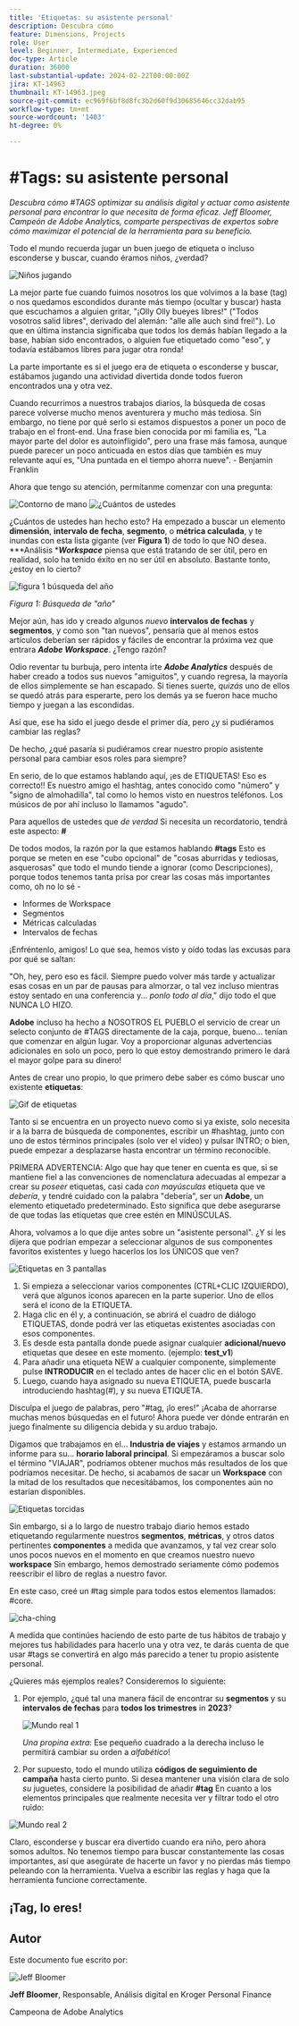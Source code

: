 ```yaml
---
title: 'Etiquetas: su asistente personal'
description: Descubra cómo
feature: Dimensions, Projects
role: User
level: Beginner, Intermediate, Experienced
doc-type: Article
duration: 36000
last-substantial-update: 2024-02-22T00:00:00Z
jira: KT-14963
thumbnail: KT-14963.jpeg
source-git-commit: ec969f6bf8d8fc3b2d60f9d30685646cc32dab95
workflow-type: tm+mt
source-wordcount: '1403'
ht-degree: 0%

---
```



# #Tags: su asistente personal

_Descubra cómo #TAGS optimizar su análisis digital y actuar como asistente personal para encontrar lo que necesita de forma eficaz. Jeff Bloomer, Campeón de Adobe Analytics, comparte perspectivas de expertos sobre cómo maximizar el potencial de la herramienta para su beneficio._

Todo el mundo recuerda jugar un buen juego de etiqueta o incluso esconderse y buscar, cuando éramos niños, ¿verdad?

![Niños jugando](assets/kids-playing.jpeg)

La mejor parte fue cuando fuimos nosotros los que volvimos a la base (tag) o nos quedamos escondidos durante más tiempo (ocultar y buscar) hasta que escuchamos a alguien gritar, &quot;¡Olly Olly bueyes libres!&quot; (&quot;Todos vosotros salid libres&quot;, derivado del alemán: &quot;alle alle auch sind frei!&quot;).  Lo que en última instancia significaba que todos los demás habían llegado a la base, habían sido encontrados, o alguien fue etiquetado como &quot;eso&quot;, y todavía estábamos libres para jugar otra ronda!

La parte importante es si el juego era de etiqueta o esconderse y buscar, estábamos jugando una actividad divertida donde todos fueron encontrados una y otra vez.

Cuando recurrimos a nuestros trabajos diarios, la búsqueda de cosas parece volverse mucho menos aventurera y mucho más tediosa. Sin embargo, no tiene por qué serlo si estamos dispuestos a poner un poco de trabajo en el front-end.  Una frase bien conocida por mi familia es, &quot;La mayor parte del dolor es autoinfligido&quot;, pero una frase más famosa, aunque puede parecer un poco anticuada en estos días que también es muy relevante aquí es, &quot;Una puntada en el tiempo ahorra nueve&quot;. - Benjamin Franklin

Ahora que tengo su atención, permítanme comenzar con una pregunta:


![Contorno de mano](assets/hand-outline.png) ![¿Cuántos de ustedes](assets/how-many-of-you.png)

¿Cuántos de ustedes han hecho esto?  Ha empezado a buscar un elemento **dimensión**, **intervalo de fecha**, **segmento**, o **métrica calculada**, y te inundas con esta lista gigante (ver **Figura 1**) de todo lo que NO desea.  ***Análisis ****Workspace*** piensa que está tratando de ser útil, pero en realidad, solo ha tenido éxito en no ser útil en absoluto.  Bastante tonto, ¿estoy en lo cierto?

![figura 1 búsqueda del año](assets/figure-1-search-for-year.png)

*Figura 1: Búsqueda de &quot;año&quot;*

Mejor aún, has ido y creado algunos *nuevo* **intervalos de fechas** y **segmentos**, y como son &quot;tan nuevos&quot;, pensaría que al menos estos artículos deberían ser rápidos y fáciles de encontrar la próxima vez que entrara ***Adobe Workspace***. ¿Tengo razón?

Odio reventar tu burbuja, pero intenta irte ***Adobe Analytics*** después de haber creado a todos sus nuevos &quot;amiguitos&quot;, y cuando regresa, la mayoría de ellos simplemente se han escapado.  Si tienes suerte, *quizás* uno de ellos se quedó atrás para esperarte, pero los demás ya se fueron hace mucho tiempo y juegan a las escondidas.


Así que, ese ha sido el juego desde el primer día, pero ¿y si pudiéramos cambiar las reglas?

De hecho, ¿qué pasaría si pudiéramos crear nuestro propio asistente personal para cambiar esos roles para siempre?

En serio, de lo que estamos hablando aquí, ¡es de ETIQUETAS!  Eso es correcto!!  Es nuestro amigo el hashtag, antes conocido como &quot;número&quot; y &quot;signo de almohadilla&quot;, tal como lo hemos visto en nuestros teléfonos.  Los músicos de por ahí incluso lo llamamos &quot;agudo&quot;.

Para aquellos de ustedes que *de verdad* Si necesita un recordatorio, tendrá este aspecto: **#**

De todos modos, la razón por la que estamos hablando **#tags** Esto es porque se meten en ese &quot;cubo opcional&quot; de &quot;cosas aburridas y tediosas, asquerosas&quot; que todo el mundo tiende a ignorar (como Descripciones), porque todos tenemos tanta prisa por crear las cosas más importantes como, oh no lo sé -

- Informes de Workspace
- Segmentos
- Métricas calculadas 
- Intervalos de fechas

¡Enfréntenlo, amigos!  Lo que sea, hemos visto y oído todas las excusas para por qué se saltan:

&quot;Oh, hey, pero eso es fácil.  Siempre puedo volver más tarde y actualizar esas cosas en un par de pausas para almorzar, o tal vez incluso mientras estoy sentado en una conferencia y... *ponlo todo al día*,&quot; dijo todo el que NUNCA LO HIZO.


**Adobe** incluso ha hecho a NOSOTROS EL PUEBLO el servicio de crear un selecto conjunto de #TAGS directamente de la caja, porque, bueno... tenían que comenzar en algún lugar.  Voy a proporcionar algunas advertencias adicionales en solo un poco, pero lo que estoy demostrando primero le dará el mayor golpe para su dinero!

Antes de crear uno propio, lo que primero debe saber es cómo buscar uno existente **etiquetas**:

![Gif de etiquetas](assets/tags-gif.gif)

Tanto si se encuentra en un proyecto nuevo como si ya existe, solo necesita ir a la barra de búsqueda de componentes, escribir un #hashtag, junto con uno de estos términos principales (solo ver el vídeo) y pulsar INTRO; o bien, puede empezar a desplazarse hasta encontrar un término reconocible.

PRIMERA ADVERTENCIA: Algo que hay que tener en cuenta es que, si se mantiene fiel a las convenciones de nomenclatura adecuadas al empezar a crear su *poseer* etiquetas, casi cada *con mayúsculas* etiqueta que ve *debería*, y tendré cuidado con la palabra &quot;debería&quot;, ser un **Adobe**, un elemento etiquetado predeterminado.  Esto significa que debe asegurarse de que todas las etiquetas que cree estén en MINÚSCULAS.


Ahora, volvamos a lo que dije antes sobre un &quot;asistente personal&quot;.  ¿Y si les dijera que podrían empezar a seleccionar algunos de sus componentes favoritos existentes y luego hacerlos los los ÚNICOS que ven?

![Etiquetas en 3 pantallas](assets/3-screens-tags.png)


1. Si empieza a seleccionar varios componentes (CTRL+CLIC IZQUIERDO), verá que algunos iconos aparecen en la parte superior.  Uno de ellos será el icono de la ETIQUETA.
1. Haga clic en él y, a continuación, se abrirá el cuadro de diálogo ETIQUETAS, donde podrá ver las etiquetas existentes asociadas con esos componentes.
1. Es desde esta pantalla donde puede asignar cualquier **adicional/nuevo** etiquetas que desee en este momento.  (ejemplo: **test\_v1**)
1. Para añadir una etiqueta NEW a cualquier componente, simplemente pulse **INTRODUCIR** en el teclado antes de hacer clic en el botón SAVE.
1. Luego, cuando haya asignado su nueva ETIQUETA, puede buscarla introduciendo hashtag(#), y su nueva ETIQUETA.

Disculpa el juego de palabras, pero &quot;#tag, ¡lo eres!&quot;  ¡Acaba de ahorrarse muchas menos búsquedas en el futuro!  Ahora puede ver dónde entrarán en juego finalmente su diligencia debida y su arduo trabajo.

Digamos que trabajamos en el... **Industria de viajes** y estamos armando un informe para su... **horario laboral principal**.  Si empezáramos a buscar solo el término &quot;VIAJAR&quot;, podríamos obtener muchos más resultados de los que podríamos necesitar.  De hecho, si acabamos de sacar un **Workspace** con la mitad de los resultados que necesitábamos, los componentes aún no estarían disponibles.

![Etiquetas torcidas](assets/crooked-tags.png)

Sin embargo, si a lo largo de nuestro trabajo diario hemos estado etiquetando regularmente nuestros **segmentos**, **métricas**, y otros datos pertinentes **componentes** a medida que avanzamos, y tal vez crear solo unos pocos nuevos en el momento en que creamos nuestro nuevo **workspace** Sin embargo, hemos demostrado seriamente cómo podemos reescribir el libro de reglas a nuestro favor.

En este caso, creé un #tag simple para todos estos elementos llamados: #core.

![cha-ching](assets/cha-ching.png)

A medida que continúes haciendo de esto parte de tus hábitos de trabajo y mejores tus habilidades para hacerlo una y otra vez, te darás cuenta de que usar #tags se convertirá en algo más parecido a tener tu propio asistente personal.

¿Quieres más ejemplos reales? Consideremos lo siguiente:

1. Por ejemplo, ¿qué tal una manera fácil de encontrar su **segmentos** y su **intervalos de fechas** para **todos los trimestres** in **2023**?

   ![Mundo real 1](assets/real-world-1.png)

   *Una propina extra*: Ese pequeño cuadrado a la derecha incluso le permitirá cambiar su orden a *alfabético*!


1. Por supuesto, todo el mundo utiliza **códigos de seguimiento de campaña** hasta cierto punto.  Si desea mantener una visión clara de solo *su* juguetes, considere la posibilidad de añadir **#tag** En cuanto a los elementos principales que realmente necesita ver y filtrar todo el otro ruido:

![Mundo real 2](assets/real-world-2.png)

Claro, esconderse y buscar era divertido cuando era niño, pero ahora somos adultos.  No tenemos tiempo para buscar constantemente las cosas importantes, así que asegúrate de hacerte un favor y no pierdas más tiempo peleando con la herramienta.  Vuelva a escribir las reglas y haga que la herramienta funcione correctamente.

## ¡Tag, lo eres!


## Autor

Este documento fue escrito por:

![Jeff Bloomer](assets/jeff-bloomer.png)

**Jeff Bloomer**, Responsable, Análisis digital en Kroger Personal Finance

Campeona de Adobe Analytics







